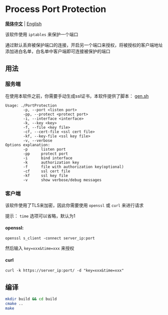 # Process Port Protection

[**简体中文**](README-zh_CN.md) | [English](README.md)

该软件使用 `iptables` 来保护一个端口

通过默认丢弃被保护端口的连接，开启另一个端口来授权，将被授权的客户端地址添加进白名单，白名单中客户端即可连接被保护的端口

## 用法

### 服务端

在使用本软件之前，你需要手动生成ssl证书，本软件提供了脚本： [gen.sh](cert/gen.sh)

```
Usage: ./PortProtection 
        -p, --port <listen port>
        -pp, --protect <protect port>
        -i, --interface <interface>
        -k, --key <key>
        -f, --file <key file>
        -cf, --cert-file <ssl cert file>
        -kf, --key-file <ssl key file>
        -v, --verbose
Options explanation:
        -p      listen port
        -pp     protect port
        -i      bind interface
        -k      authorization key
        -f      file with authorization key(optional)
        -cf     ssl cert file
        -kf     ssl key file
        -v      show verbose/debug messages
```

### 客户端

该软件使用了TLS来加密，因此你需要使用 `openssl` 或 `curl` 来进行请求

提示： `time` 选项可以省略，默认为1

#### openssl:

`openssl s_client -connect server_ip:port`

然后输入 `key=xxx&time=xxx` 来授权


#### curl

`curl -k https://server_ip:port/ -d "key=xxx&time=xxx"`

## 编译

```bash
mkdir build && cd build
cmake ..
make
```
